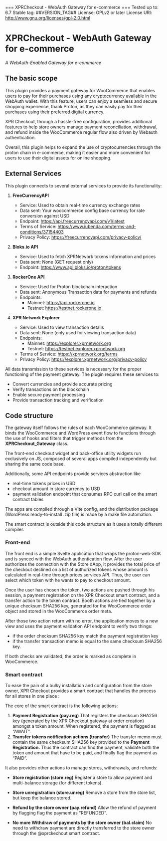 === XPRCheckout - WebAuth Gateway for e-commerce ===
Tested up to: 6.7
Stable tag: ##VERSION_TAG##
License: GPLv2 or later
License URI: http://www.gnu.org/licenses/gpl-2.0.html

# XPRCheckout - WebAuth Gateway for e-commerce
*A WebAuth-Enabled Gateway for e-commerce*

## The basic scope

This plugin provides a payment gateway for WooCommerce that enables users to pay for their purchases using any cryptocurrency available in the WebAuth wallet. With this feature, users can enjoy a seamless and secure shopping experience, thank Proton, as they can easily pay for their purchases using their preferred digital currency.

XPR Checkout, through a hassle-free configuration, provides additional features to help store owners manage payment reconciliation, withdrawal, and refund inside the WooCommerce regular flow also driven by Webauth authentication. 

Overall, this plugin helps to expand the use of cryptocurrencies through the proton chain in e-commerce, making it easier and more convenient for users to use their digital assets for online shopping.

## External Services

This plugin connects to several external services to provide its functionality:

1. **FreeCurrencyAPI**
   - Service: Used to obtain real-time currency exchange rates
   - Data sent: Your woocommerce config base currency for rate conversion against USD
   - Endpoint: https://api.freecurrencyapi.com/v1/latest
   - Terms of Service: https://www.iubenda.com/terms-and-conditions/37154403
   - Privacy Policy: https://freecurrencyapi.com/privacy-policy/

2. **Bloks.io API**
   - Service: Used to fetch XPRNetwork tokens information and prices
   - Data sent: None (GET request only)
   - Endpoint: https://www.api.bloks.io/proton/tokens
  

3. **RockerOne API**
   - Service: Used for Proton blockchain interaction
   - Data sent: Anonymous Transaction data for payments and refunds
   - Endpoints: 
     - Mainnet: https://api.rockerone.io
     - Testnet: https://testnet.rockerone.io

4. **XPR Network Explorer**
   - Service: Used to view transaction details
   - Data sent: None (only used for viewing transaction data)
   - Endpoints:
     - Mainnet: https://explorer.xprnetwork.org
     - Testnet: https://testnet.explorer.xprnetwork.org
   - Terms of Service: https://xprnetwork.org/terms
   - Privacy Policy: https://explorer.xprnetwork.org/privacy-policy

All data transmission to these services is necessary for the proper functioning of the payment gateway. The plugin requires these services to:
- Convert currencies and provide accurate pricing
- Verify transactions on the blockchain
- Enable secure payment processing
- Provide transaction tracking and verification

## Code structure

The gateway itself follows the rules of each WooCommerce gateway. It binds the WooCommerce and WordPress event flow to functions through the use of hooks and filters that trigger methods from the **XPRCheckout_Gateway** class.

The front-end checkout widget and back-office utility widgets run exclusively on JS, composed of several apps compiled independently but sharing the same code base. 

Additionally, some API endpoints provide services abstraction like 

- real-time tokens prices in USD
- checkout amount in store currency to USD
- payment validation endpoint that consumes RPC curl call on the smart contract tables

The apps are compiled through a Vite config, and the distribution package (WordPress ready-to-install .zip file) is made by a make file automation.

The smart contract is outside this code structure as it uses a totally different compiler. 

### Front-end

The front end is a simple Svelte application that wraps the proton-web-SDK and is synced with the WebAuth authentication flow. After the user authorizes the connection with the Store dApp, it provides the total price of the checkout declined on a list of authorized tokens whose amount is calculated in real-time through prices services API. Thus, the user can select which token with he wants to pay to checkout amount.

Once the user has chosen the token, two actions are pushed through his session, a payment registration on the XPR Checkout smart contract, and a transfer action to the token contract. Booth actions are tied together by a unique checksum SHA256 key, generated for the WooCommerce order object and stored in the WooCommerce order meta. 

After those two action return with no error,  the application moves to a new view and uses the payment validation API endpoint to verify two things:  

- if the order checksum SHA256 key match the payment registration key
- if the transfer transaction memo is equal to the same checksum SHA256 key.

If both checks are validated, the order is marked as complete in WooCommerce. 

### Smart contract

To ease the pain of a bulky installation and configuration from the store owner, XPR Checkout provides a smart contract that handles the process for all stores in one place :

The core of the smart contract is the following actions: 

1. **Payment Registration (pay.reg)** 
That registers the checksum SHA256 key (generated by the XPR Checkout gateway at order creation) amongst a token amount. When registered, the payment is flagged as “AWAIT”. 
2. **Transfer tokens notification actions (transfer)**
The transfer memo must contain the same checksum SHA256 key provided to the **Payment Registration.** Thus the contract can find the payment, validate both the token and amount that have to be paid, and finally flag the payment as “PAID”.

It also provides other actions to manage stores, withdrawals, and refunds:

- **Store registration (store.reg)**
Register a store to allow payment and multi-balance storage (for different tokens).
- **Store unregistration (store.unreg)**
Remove a store from the store list, but keep the balance stored.

- **Refund by the store owner (pay.refund)**
Allow the refund of payment by flagging flag the payment as “REFUNDED”.
- **No more Withdraw of payments by the store owner (bal.claim)**
No need to withdraw payment are directly transferred to the store owner through the @xprckechout smart contract.


